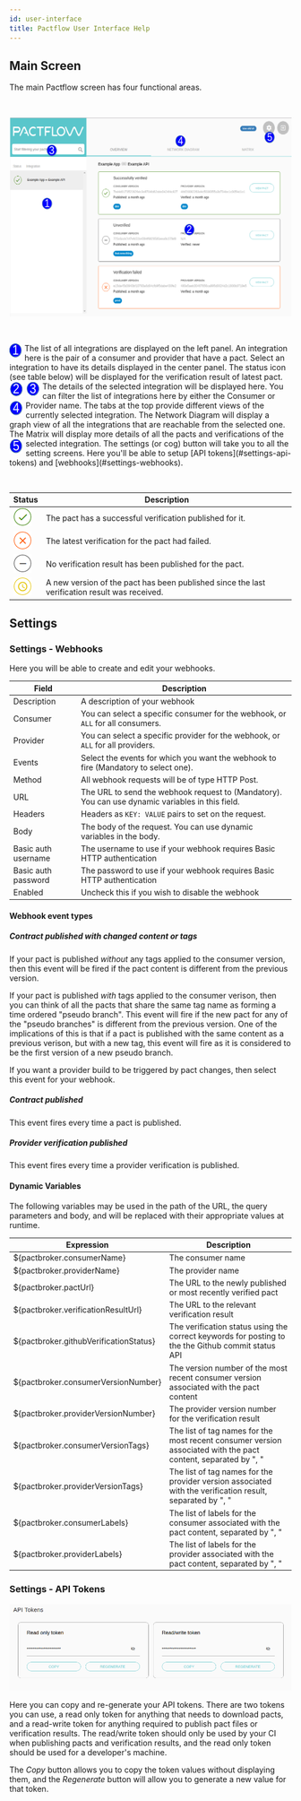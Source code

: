 ```yaml
---
id: user-interface
title: Pactflow User Interface Help
---
```


## Main Screen

The main Pactflow screen has four functional areas.

&nbsp;

![Main Screen](assets/ui/main-screen.png)

&nbsp;

<img src="/docs/assets/ui/one.png" alt="one" style="float: left; padding-right: 5px"/>
The list of all integrations are displayed on the left panel. An integration here is the pair of a consumer and provider that have a pact. Select an integration to have its details displayed in the center panel. The status icon (see table below) will be displayed for the verification result of latest pact.

<img src="/docs/assets/ui/two.png" alt="two" style="float: left; padding-right: 5px"/>
The details of the selected integration will be displayed here.

<img src="/docs/assets/ui/three.png" alt="three" style="float: left; padding-right: 5px"/>
You can filter the list of integrations here by either the Consumer or Provider name.

<img src="/docs/assets/ui/four.png" alt="four" style="float: left; padding-right: 5px"/>
The tabs at the top provide different views of the currently selected integration. The Network
Diagram will display a graph view of all the integrations that are reachable from the selected one.
The Matrix will display more details of all the pacts and verifications of the selected integration.

<img src="/docs/assets/ui/five.png" alt="five" style="float: left; padding-right: 5px"/>
The settings (or cog) button will take you to all the setting screens. Here you'll be able to setup
[API tokens](#settings-api-tokens) and [webhooks](#settings-webhooks).

&nbsp;

<div class="status-table">

| Status | Description |
|-------------|-------------|
| ![success](assets/ui/success.png) | The pact has a successful verification published for it. |
| ![failed](assets/ui/failed.png) | The latest verification for the pact had failed. |
| ![unverified](assets/ui/unverified.png) | No verification result has been published for the pact. |
| ![waiting](assets/ui/waiting.png) | A new version of the pact has been published since the last verification result was received. |

</div>

## Settings

### Settings - Webhooks

Here you will be able to create and edit your webhooks.

| Field | Description |
| ----- | ----------- |
| Description | A description of your webhook |
| Consumer | You can select a specific consumer for the webhook, or `ALL` for all consumers.  |
| Provider | You can select a specific provider for the webhook, or `ALL` for all providers. |
| Events | Select the events for which you want the webhook to fire (Mandatory to select one). |
| Method | All webhook requests will be of type HTTP Post. |
| URL | The URL to send the webhook request to (Mandatory). You can use dynamic variables in this field. |
| Headers | Headers as `KEY: VALUE` pairs to set on the request. |
| Body | The body of the request. You can use dynamic variables in the body. |
| Basic auth username | The username to use if your webhook requires Basic HTTP authentication |
| Basic auth password | The password to use if your webhook requires Basic HTTP authentication |
| Enabled | Uncheck this if you wish to disable the webhook |

#### Webhook event types

##### Contract published with changed content or tags

If your pact is published _without_ any tags applied to the consumer version, then this event will be fired if the pact content is different from the previous version.

If your pact is published _with_ tags applied to the consumer verison, then you can think of all the pacts that share the same tag name as forming a time ordered "pseudo branch". This event will fire if the new pact for any of the "pseudo branches" is different from the previous version. One of the implications of this is that if a pact is published with the same content as a previous verison, but with a new tag, this event will fire as it is considered to be the first version of a new pseudo branch.

If you want a provider build to be triggered by pact changes, then select this event for your webhook.

##### Contract published

This event fires every time a pact is published.

##### Provider verification published

This event fires every time a provider verification is published.

#### Dynamic Variables

The following variables may be used in the path of the URL, the query parameters and body, and will be replaced with their appropriate values at runtime.

| Expression | Description |
| ---------- | ----------- |
| ${pactbroker.consumerName} | The consumer name |
| ${pactbroker.providerName} | The provider name |
| ${pactbroker.pactUrl} | The URL to the newly published or most recently verified pact |
| ${pactbroker.verificationResultUrl} | The URL to the relevant verification result |
| ${pactbroker.githubVerificationStatus} | The verification status using the correct keywords for posting to the the Github commit status API |
| ${pactbroker.consumerVersionNumber} | The version number of the most recent consumer version associated with the pact content |
| ${pactbroker.providerVersionNumber} | The provider version number for the verification result |
| ${pactbroker.consumerVersionTags} | The list of tag names for the most recent consumer version associated with the pact content, separated by ", " |
| ${pactbroker.providerVersionTags} | The list of tag names for the provider version associated with the verification result, separated by ", " |
| ${pactbroker.consumerLabels} | The list of labels for the consumer associated with the pact content, separated by ", " |
| ${pactbroker.providerLabels} | The list of labels for the provider associated with the pact content, separated by ", " |

### Settings - API Tokens

![API Token Screen](assets/ui/api-tokens.png)

Here you can copy and re-generate your API tokens. There are two tokens you can use, a read only token
for anything that needs to download pacts, and a read-write token for anything required to publish
pact files or verification results. The read/write token should only be used by your CI when publishing pacts and verification results, and the read only token should be used for a developer's machine.

The *Copy* button allows you to copy the token values without displaying them, and the *Regenerate* button will allow you to generate a new value for that token.

